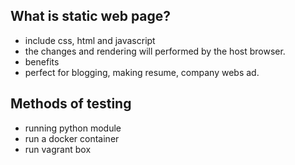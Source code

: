 ## What is static web page?
- include css, html and javascript
- the changes and rendering will performed by the host browser.
- benefits
- perfect for blogging, making resume, company webs ad.


## Methods of testing ## 
- running python module
- run a docker container
- run vagrant box
